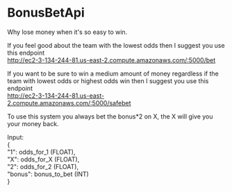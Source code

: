 # BonusBetApi
Why lose money when it's so easy to win.

If you feel good about the team with the lowest odds then I suggest you use this endpoint  
http://ec2-3-134-244-81.us-east-2.compute.amazonaws.com/:5000/bet

If you want to be sure to win a medium amount of money regardless if the team with lowest odds or highest odds win then I suggest you use this endpoint  
http://ec2-3-134-244-81.us-east-2.compute.amazonaws.com/:5000/safebet

To use this system you always bet the bonus*2 on X, the X will give you your money back.  
  
Input:  
{  
  "1": odds_for_1 (FLOAT),  
  "X": odds_for_X (FLOAT),  
  "2": odds_for_2 (FLOAT),  
  "bonus": bonus_to_bet (INT)  
}  
